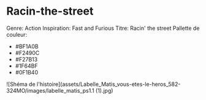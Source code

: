 # Racin-the-street

Genre: Action
Inspiration: Fast and Furious
Titre: Racin' the street
Pallette de couleur:
- #BF1A0B
- #F2490C
- #F27B13
- #1F64BF
- #0F1B40

![Shéma de l'histoire](assets/Labelle_Matis_vous-etes-le-heros_582-324MO/images/labelle_matis_ps1.1 (1).jpg)

